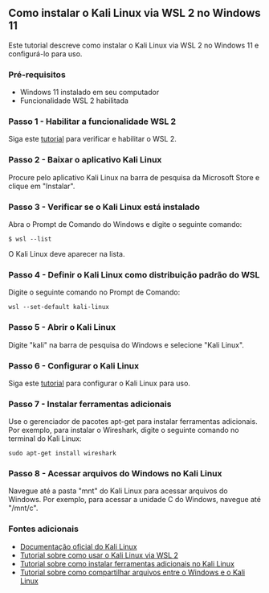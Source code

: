 ## Como instalar o Kali Linux via WSL 2 no Windows 11

Este tutorial descreve como instalar o Kali Linux via WSL 2 no Windows 11 e configurá-lo para uso.

### Pré-requisitos
- Windows 11 instalado em seu computador
- Funcionalidade WSL 2 habilitada

### Passo 1 - Habilitar a funcionalidade WSL 2
Siga este [tutorial](https://docs.microsoft.com/en-us/windows/wsl/install-win10#step-1---enable-the-windows-subsystem-for-linux) para verificar e habilitar o WSL 2.

### Passo 2 - Baixar o aplicativo Kali Linux
Procure pelo aplicativo Kali Linux na barra de pesquisa da Microsoft Store e clique em "Instalar".

### Passo 3 - Verificar se o Kali Linux está instalado
Abra o Prompt de Comando do Windows e digite o seguinte comando:
```
$ wsl --list
```
O Kali Linux deve aparecer na lista.

### Passo 4 - Definir o Kali Linux como distribuição padrão do WSL
Digite o seguinte comando no Prompt de Comando:
```
wsl --set-default kali-linux
```
### Passo 5 - Abrir o Kali Linux
Digite "kali" na barra de pesquisa do Windows e selecione "Kali Linux".

### Passo 6 - Configurar o Kali Linux
Siga este [tutorial](https://www.kali.org/docs/wsl/win-kex/) para configurar o Kali Linux para uso.

### Passo 7 - Instalar ferramentas adicionais
Use o gerenciador de pacotes apt-get para instalar ferramentas adicionais. Por exemplo, para instalar o Wireshark, digite o seguinte comando no terminal do Kali Linux:
```
sudo apt-get install wireshark
```
### Passo 8 - Acessar arquivos do Windows no Kali Linux
Navegue até a pasta "mnt" do Kali Linux para acessar arquivos do Windows. Por exemplo, para acessar a unidade C do Windows, navegue até "/mnt/c".

### Fontes adicionais
- [Documentação oficial do Kali Linux](https://www.kali.org/docs/)
- [Tutorial sobre como usar o Kali Linux via WSL 2](https://www.youtube.com/watch?v=3q7a-Scnm2Q)
- [Tutorial sobre como instalar ferramentas adicionais no Kali Linux](https://www.kali.org/docs/general-use/install-additional-kali-tools/)
- [Tutorial sobre como compartilhar arquivos entre o Windows e o Kali Linux](https://www.kali.org/docs/wsl/win-kex/#mounting-windows-directories-in-kali-linux-wsl-2)
